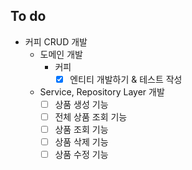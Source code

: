 ## To do
- 커피 CRUD 개발
  - 도메인 개발
    - 커피 
      - [X] 엔티티 개발하기 & 테스트 작성
  - Service, Repository Layer 개발
    - [ ] 상품 생성 기능
    - [ ] 전체 상품 조회 기능
    - [ ] 상품 조회 기능
    - [ ] 상품 삭제 기능
    - [ ] 상품 수정 기능